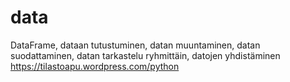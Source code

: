 # data
DataFrame, dataan tutustuminen, datan muuntaminen, datan suodattaminen, datan tarkastelu ryhmittäin, datojen yhdistäminen
https://tilastoapu.wordpress.com/python
